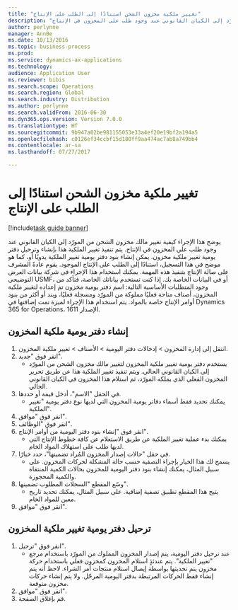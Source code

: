 ```yaml
--- 
title: "تغيير ملكية مخزون الشحن استنادًا إلى الطلب على الإنتاج"
description: "يوضح هذا الإجراء كيفية تغيير مالك مخزون الشحن من المورّد إلى الكيان القانوني عند وجود طلب على المخزون في الإنتاج."
author: perlynne
manager: AnnBe
ms.date: 10/13/2016
ms.topic: business-process
ms.prod: 
ms.service: dynamics-ax-applications
ms.technology: 
audience: Application User
ms.reviewer: bibis
ms.search.scope: Operations
ms.search.region: Global
ms.search.industry: Distribution
ms.author: perlynne
ms.search.validFrom: 2016-06-30
ms.dyn365.ops.version: Version 7.0.0
ms.translationtype: HT
ms.sourcegitcommit: 9b947a02be981155053e33a4ef20e19bf2a194a5
ms.openlocfilehash: c0126ef34ccbf15d180ff9aa474ac7ab8a749bb4
ms.contentlocale: ar-sa
ms.lasthandoff: 07/27/2017

---
```

# <a name="change-the-ownership-of-consignment-inventory-based-on-production-demand"></a>تغيير ملكية مخزون الشحن استنادًا إلى الطلب على الإنتاج

[!include[task guide banner](../../includes/task-guide-banner.md)]

يوضح هذا الإجراء كيفية تغيير مالك مخزون الشحن من المورّد إلى الكيان القانوني عند وجود طلب على المخزون في الإنتاج. يتم تنفيذ تغيير الملكية هذا بإنشاء وترحيل دفتر يومية تغيير ملكية مخزون. يمكن إنشاء بنود دفتر يومية تغيير الملكية يدويًا أو، كما هو موضح في هذا التسجيل، استنادًا إلى الطلب على الإنتاج الموجود. يقوم عادةً المشرف على صالة الإنتاج‬ بتنفيذ هذه المهمة. يمكنك استخدام هذا الإجراء في شركة بيانات العرض التوضيحي USMF، أو في البيانات الخاصة بك. إذا كنت تستخدم بياناتك الخاصة، فتأكد من وجود المتطلبات الأساسية التالية: اسم دفتر يومية مخزون تم إعداده لتغيير ملكية المخزون، أصناف متاحة فعليًا مملوكة من المورّد ومسجلة فعليًا، وبند أو أكثر من بنود أوامر الإنتاج خاصة بالمواد. يتم استخدام هذا الإجراء لميزة تمت إضافتها في Dynamics 365 for Operations، الإصدار 1611.


## <a name="create-an-inventory-ownership-journal"></a>إنشاء دفتر يومية ملكية المخزون
1. انتقل إلى إدارة المخزون > إدخالات دفتر اليومية > الأصناف > تغيير ملكية المخزون.
2. انقر فوق "جديد".
    * يستخدم دفتر يومية تغيير ملكية المخزون لتغيير مالك مخزون الشحن من المورّد إلى الكيان القانوني الحالي. ويتم تنفيذ تغيير الملكية هذا عن طريق تحرير المخزون الفعلي الذي يملكه المورّد، ثم استلام هذا المخزون في الكيان القانوني الحالي.  
3. في الحقل "الاسم"، أدخل قيمة أو حددها.
    * يمكنك تحديد فقط أسماء دفاتر يومية المخزون التي لديها نوع دفتر يومية "تغيير الملكية‬".  
4. انقر فوق "موافق".
5. انقر فوق "الوظائف".
6. انقر فوق "إنشاء بنود دفتر اليومية من أوامر الإنتاج".
    * يمكنك بدء عملية تغيير الملكية عن طريق الاستعلام عن كافة خطوط الإنتاج التي لديها طلب على استهلاك المواد الخام.  
7. في حقل "حالات إصدار المخزون المُراد تضمينها‬"، حدد خيارًا.
    * يسمح لك هذا الخيار بإجراء التصفية حسب حالة المشكلة لحركات المخزون. على سبيل المثال، يمكنك إنشاء بنود دفتر اليومية للمخزون بحالات الكمية المنتقاة والكمية المحجوزة.  
8. وسّع المقطع "السجلات المطلوب تضمينها‬".
    * يتيح هذا المقطع تطبيق تصفية إضافية. على سبيل المثال، يمكنك تحديد تاريخ معين للمواد الخام.  
9. انقر فوق "موافق".

## <a name="post-the-inventory-ownership-change-journal"></a>ترحيل دفتر يومية تغيير ملكية المخزون
1. انقر فوق "ترحيل".
    * عند ترحيل دفتر اليومية، يتم إصدار المخزون المملوك من المورّد باستخدام مرجع "تغيير الملكية". يتم عندئذٍ استلام المخزون كمخزون فعلي باستخدام حركة مخزون يتم تحديثها بواسطة إيصال استلام منتجات أمر الشراء. لاحظ أنه يتم إنشاء فقط الحركات المرتبطة بدفتر اليومية المرحّل. ولا يتم إنشاء حركات مخزون متوقعة.  
2. انقر فوق "موافق".
3. قم بإغلاق الصفحة.


